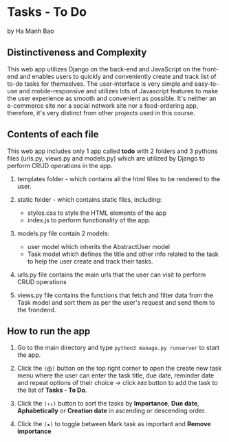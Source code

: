 # Tasks - To Do

by Ha Manh Bao

## Distinctiveness and Complexity

This web app utilizes Django on the back-end and JavaScript on the front-end and enables users to quickly and conveniently create and track list of to-do tasks for themselves. The user-interface is very simple and easy-to-use and mobile-responsive and utilizes lots of Javascript features to make the user experience as smooth and convenient as possible. It's neither an e-commerce site nor a social network site nor a food-ordering app, therefore, it's very distinct from other projects used in this course.

## Contents of each file

This web app includes only 1 app called **todo** with 2 folders and 3 pythons files (urls.py, views.py and models.py) which are utilized by Django to perform CRUD operations in the app.

1. templates folder - which contains all the html files to be rendered to the user.
2. static folder - which contains static files, including:

    - styles.css to style the HTML elements of the app
    - index.js to perform functionality of the app.

3. models.py file contain 2 models:

    - user model which inherits the AbstractUser model
    - Task model which defines the title and other info related to the task to help the user create and track their tasks.

4. urls.py file contains the main urls that the user can visit to perform CRUD operations

5. views.py file contains the functions that fetch and filter data from the Task model and sort them as per the user's request and send them to the frondend.

## How to run the app

1. Go to the main directory and type `python3 manage.py runserver` to start the app.
   
2. Click the `(⨁)` button on the top right corner to open the create new task menu where the user can enter the task title, due date, reminder date and repeat options of their choice -> click `Add` button to add the task to the list of __Tasks - To Do__.

3. Click the `(↑↓)` button to sort the tasks by __Importance__, __Due date__, __Aphabetically__ or __Creation date__ in ascending or descending order.

4. Click the `(★)` to toggle between Mark task as important and __Remove importance__ 
